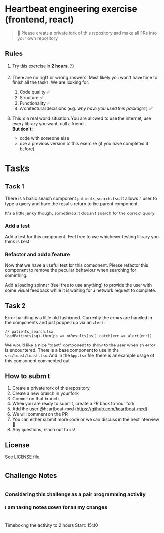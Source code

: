 # Heartbeat engineering exercise (frontend, react)

> 🚨 Please create a private fork of this repository and make all PRs into your own repository

## Rules

1. Try this exercise in **2 hours**. 🕙

2. There are no right or wrong answers. Most likely you won't have time to finish all the tasks. We are looking for:

   1. Code quality ✅
   2. Structure ✅
   3. Functionality ✅
   4. Architectural decisions (e.g. _why have you used this package?_) ✅

3. This is a real world situation. You are allowed to use the internet, use every library you want, call a friend...  
   **But don't:**
   - code with someone else
   - use a previous version of this exercise (if you have completed it before)

# Tasks

## Task 1

There is a basic search component `patients_search.tsx`. It allows a user to type a query and have the results return to the parent component.

It's a little janky though, sometimes it doesn't search for the correct query.

### Add a test

Add a test for this component. Feel free to use whichever testing library you think is best.

### Refactor and add a feature

Now that we have a useful test for this component. Please refactor this component to remove the peculiar behaviour when searching for something.

Add a loading spinner (feel free to use anything) to provide the user with some visual feedback while it is waiting for a network request to complete.

## Task 2

Error handling is a little old fashioned. Currently the errors are handled in the components and just popped up via an `alert`:

```
// patients_search.tsx
loadPatients(sq).then(ps => onResults(ps)).catch(err => alert(err))
```

We would like a nice "toast" component to show to the user when an error is encountered. There is a base component to use in the `src/toast/toast.tsx`. And in the `App.tsx` file, there is an example usage of this component commented out.

## How to submit

1. Create a private fork of this repository
2. Create a new branch in your fork
3. Commit on that branch
4. When you are ready to submit, create a PR back to your fork
5. Add the user @heartbeat-med (https://github.com/heartbeat-med)
6. We will comment on the PR
7. You can either submit more code or we can discuss in the next interview 🤘
8. Any questions, reach out to us!

## License

See [LICENSE](LICENSE) file.

#
#
## Challenge Notes
#
### Considering this challenge as a pair programming activity
### I am taking notes down for all my changes
#

Timeboxing the activity to 2 hours
Start: 15:30
